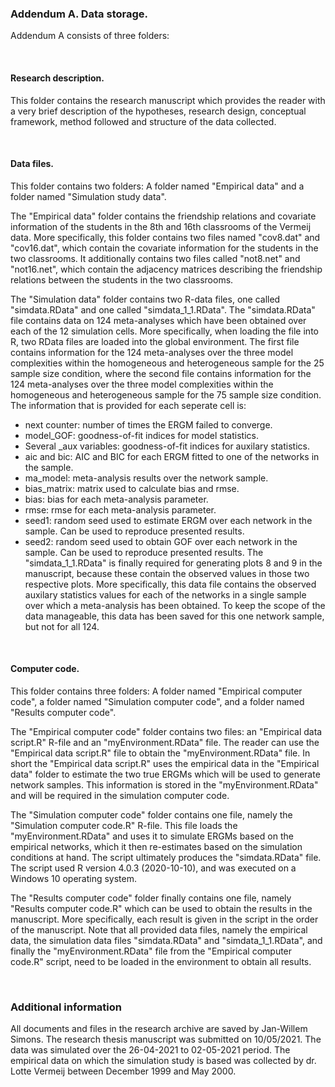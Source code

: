 ### Addendum A. Data storage.

Addendum A consists of three folders:

<br />

#### Research description.

This folder contains the research manuscript which provides the reader with a 
very brief description of the hypotheses, research design, conceptual framework, method followed and 
structure of the data collected. 

<br />

#### Data files.

This folder contains two folders: A folder named "Empirical data" and a folder named 
"Simulation study data". 

The "Empirical data" folder contains the friendship relations and covariate information of the students in the 8th and 
16th classrooms of the Vermeij data. More specifically, this folder contains two files named "cov8.dat" and "cov16.dat",
which contain the covariate information for the students in the two classrooms. It additionally contains two files called 
"not8.net" and "not16.net", which contain the adjacency matrices describing the friendship relations between the students 
in the two classrooms. 

The "Simulation data" folder contains two R-data files, one called "simdata.RData" and one called "simdata_1_1.RData". 
The "simdata.RData" file contains data on 124 meta-analyses which have been obtained over each of the 12 simulation cells. 
More specifically, when loading the file into R, two RData files are loaded into the global environment. The first file 
contains information for the 124 meta-analyses over the three model complexities within the homogeneous and heterogeneous 
sample for the 25 sample size condition, where the second file contains information for the 124 meta-analyses over the 
three model complexities within the homogeneous and heterogeneous sample for the 75 sample size condition. The information 
that is provided for each seperate cell is:
- next counter: number of times the ERGM failed to converge. 
- model_GOF: goodness-of-fit indices for model statistics.
- Several _aux variables: goodness-of-fit indices for auxilary statistics.
- aic and bic: AIC and BIC for each ERGM fitted to one of the networks in the sample. 
- ma_model: meta-analysis results over the network sample.
- bias_matrix: matrix used to calculate bias and rmse.
- bias: bias for each meta-analysis parameter.
- rmse: rmse for each meta-analysis parameter.
- seed1: random seed used to estimate ERGM over each network in the sample. Can be used to reproduce presented results. 
- seed2: random seed used to obtain GOF over each network in the sample. Can be used to reproduce presented results.
The "simdata_1_1.RData" is finally required for generating plots 8 and 9 in the manuscript, because these contain the 
observed values in those two respective plots. More specifically, this data file contains the observed auxilary statistics
values for each of the networks in a single sample over which a meta-analysis has been obtained. To keep the scope of the
data manageable, this data has been saved for this one network sample, but not for all 124. 

<br />

#### Computer code.

This folder contains three folders: A folder named "Empirical computer code", a folder named "Simulation computer code", 
and a folder named "Results computer code". 

The "Empirical computer code" folder contains two files: an "Empirical data script.R" R-file and an "myEnvironment.RData"
file. The reader can use the "Empirical data script.R" file to obtain the "myEnvironment.RData" file. In short the 
"Empirical data script.R" uses the empirical data in the "Empirical data" folder to estimate the two true ERGMs which 
will be used to generate network samples. This information is stored in the "myEnvironment.RData" and will be required 
in the simulation computer code. 

The "Simulation computer code" folder contains one file, namely the "Simulation computer code.R" R-file. This file loads the 
"myEnvironment.RData" and uses it to simulate ERGMs based on the empirical networks, which it then re-estimates based on the
simulation conditions at hand. The script ultimately produces the "simdata.RData" file. The script used R version 4.0.3 
(2020-10-10), and was executed on a Windows 10 operating system.

The "Results computer code" folder finally contains one file, namely "Results computer code.R" which can be used to obtain
the results in the manuscript. More specifically, each result is given in the script in the order of the manuscript. Note
that all provided data files, namely the empirical data, the simulation data files "simdata.RData" and "simdata_1_1.RData",
and finally the "myEnvironment.RData" file from the "Empirical computer code.R" script, need to be loaded in the environment
to obtain all results. 

<br />

### Additional information
All documents and files in the research archive are saved by Jan-Willem Simons. The research thesis manuscript was 
submitted on 10/05/2021. The data was simulated over the 26-04-2021 to 02-05-2021 period. The empirical data on which
the simulation study is based was collected by dr. Lotte Vermeij between December 1999 and May 2000. 
